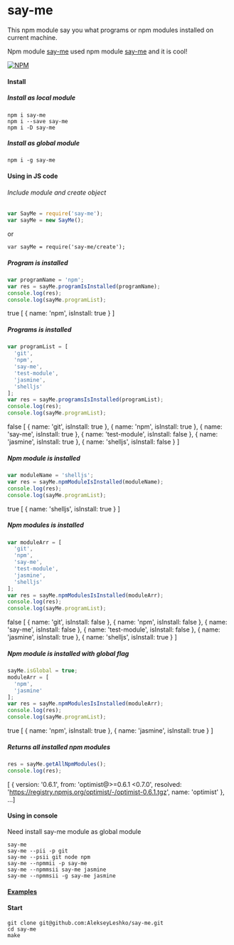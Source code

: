 say-me
======
This npm module say you what programs or npm modules installed on current machine.

Npm module [say-me](https://github.com/AlekseyLeshko/say-me) used npm module [say-me](https://github.com/AlekseyLeshko/say-me) and it is cool!

[![NPM](https://nodei.co/npm/say-me.png?downloads=true&downloadRank=true&stars=true)](https://nodei.co/npm/say-me/)

#### Install
##### Install as local module
```
npm i say-me
npm i --save say-me
npm i -D say-me
```

##### Install as global module
```
npm i -g say-me
```

#### Using in JS code
###### Include module and create object
```javascript
var SayMe = require('say-me');
var sayMe = new SayMe();
```
or
```
var sayMe = require('say-me/create');
```

##### Program is installed
```javascript
var programName = 'npm';
var res = sayMe.programIsInstalled(programName);
console.log(res);
console.log(sayMe.programList);
```

>
true
[ { name: 'npm', isInstall: true } ]

##### Programs is installed
```javascript
var programList = [
  'git',
  'npm',
  'say-me',
  'test-module',
  'jasmine',
  'shelljs'
];
var res = sayMe.programsIsInstalled(programList);
console.log(res);
console.log(sayMe.programList);
```

>
false
[ { name: 'git', isInstall: true },
  { name: 'npm', isInstall: true },
  { name: 'say-me', isInstall: true },
  { name: 'test-module', isInstall: false },
  { name: 'jasmine', isInstall: true },
  { name: 'shelljs', isInstall: false } ]

##### Npm module is installed
```javascript
var moduleName = 'shelljs';
var res = sayMe.npmModuleIsInstalled(moduleName);
console.log(res);
console.log(sayMe.programList);
```

>
true
[ { name: 'shelljs', isInstall: true } ]

##### Npm modules is installed
```javascript
var moduleArr = [
  'git',
  'npm',
  'say-me',
  'test-module',
  'jasmine',
  'shelljs'
];
var res = sayMe.npmModulesIsInstalled(moduleArr);
console.log(res);
console.log(sayMe.programList);
```

>
false
[ { name: 'git', isInstall: false },
  { name: 'npm', isInstall: false },
  { name: 'say-me', isInstall: false },
  { name: 'test-module', isInstall: false },
  { name: 'jasmine', isInstall: true },
  { name: 'shelljs', isInstall: true } ]

##### Npm module is installed with global flag
```javascript
sayMe.isGlobal = true;
moduleArr = [
  'npm',
  'jasmine'
];
var res = sayMe.npmModulesIsInstalled(moduleArr);
console.log(res);
console.log(sayMe.programList);
```

>
true
[ { name: 'npm', isInstall: true },
  { name: 'jasmine', isInstall: true } ]

##### Returns all installed npm modules
```javascript
res = sayMe.getAllNpmModules();
console.log(res);
```

>
[ { version: '0.6.1', from: 'optimist@>=0.6.1 <0.7.0', resolved: 'https://registry.npmjs.org/optimist/-/optimist-0.6.1.tgz', name: 'optimist' }, ...]

#### Using in console
Need install say-me module as global module
```
say-me
say-me --pii -p git
say-me --psii git node npm
say-me --npmmii -p say-me
say-me --npmmsii say-me jasmine
say-me --npmmsii -g say-me jasmine
```

#### [Examples](https://github.com/AlekseyLeshko/say-me/tree/master/example)

#### Start
```
git clone git@github.com:AlekseyLeshko/say-me.git
cd say-me
make
```
